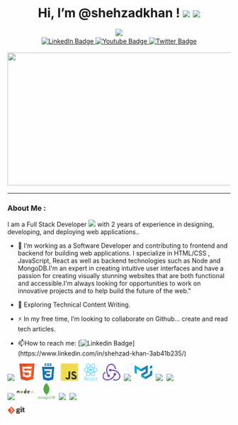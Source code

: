 <h1 align="center">
  Hi, I’m @shehzadkhan !
  <img src="https://media.giphy.com/media/yWnfMrmiqLQuZtFkt8/giphy.gif" width="30px"/>
  <img src="https://media.giphy.com/media/hvRJCLFzcasrR4ia7z/giphy.gif" width="30px"/>
</h1>
<div id="header" align="center">
<img src="https://media.giphy.com/media/E6EnvXLzCwnhV58V9l/giphy.gif" width="100"/>
</div>
<div id="badges" align="center">
  <a href="https://www.linkedin.com/in/shehzad-khan-3ab41b235/">
    <img src="https://img.shields.io/badge/LinkedIn-blue?style=for-the-badge&logo=linkedin&logoColor=white" alt="LinkedIn Badge"/>
  </a>
  <a href="https://www.youtube.com/channel/UC4Dv_9o4mf6g75-1M-W57VQ">
    <img src="https://img.shields.io/badge/YouTube-red?style=for-the-badge&logo=youtube&logoColor=white" alt="Youtube Badge"/>
  </a>
  <a href="https://twitter.com/mskdev0092">
    <img src="https://img.shields.io/badge/Twitter-blue?style=for-the-badge&logo=twitter&logoColor=white" alt="Twitter Badge"/>
  </a>
</div>

<div align="center">
<img src="https://komarev.com/ghpvc/?username=your-mskDev0092&style=flat-square&color=blue" alt=""/>
</div>

<div align="center">
  <img src="https://media.giphy.com/media/dWesBcTLavkZuG35MI/giphy.gif" width="600" height="300"/>
</div>

---

### About Me :

I am a Full Stack Developer <img src="https://media.giphy.com/media/WUlplcMpOCEmTGBtBW/giphy.gif" width="30"> with 2 years of experience in designing, developing, and deploying web applications..

- :telescope: I’m working as a Software Developer and contributing to frontend and backend for building web applications. I specialize in HTML/CSS , JavaScript, React as well as backend technologies such as Node and MongoDB.I'm an expert in creating intuitive user interfaces and have a passion for creating visually stunning websites that are both functional and accessible.I'm always looking for opportunities to work on innovative projects and to help build the future of the web."

- :seedling: Exploring Technical Content Writing.

- :zap: In my free time, I’m looking to collaborate on Github... create and read tech articles.

- :mailbox:How to reach me: [![Linkedin Badge](https://img.shields.io/badge/LinkedIn-blue?style=for-the-badge&logo=linkedin&logoColor=white")](https://www.linkedin.com/in/shehzad-khan-3ab41b235/)

<div>
  <img src="https://cdn.jsdelivr.net/gh/devicons/devicon/icons/figma/figma-original.svg" />&nbsp;
  <img src="https://github.com/devicons/devicon/blob/master/icons/html5/html5-original.svg" title="HTML5" alt="HTML" width="40" height="40"/>&nbsp;
  <img src="https://github.com/devicons/devicon/blob/master/icons/css3/css3-plain-wordmark.svg"  title="CSS3" alt="CSS" width="40" height="40"/>&nbsp;
  <img src="https://github.com/devicons/devicon/blob/master/icons/javascript/javascript-original.svg" title="JavaScript" alt="JavaScript" width="40" height="40"/>&nbsp;
  <img src="https://github.com/devicons/devicon/blob/master/icons/react/react-original-wordmark.svg" title="React" alt="React" width="40" height="40"/>&nbsp;
  <img src="https://github.com/devicons/devicon/blob/master/icons/redux/redux-original.svg" title="Redux" alt="Redux " width="40" height="40"/>&nbsp;
  <img src="https://cdn.jsdelivr.net/gh/devicons/devicon/icons/nextjs/nextjs-original.svg" />&nbsp;
  <img src="https://github.com/devicons/devicon/blob/master/icons/materialui/materialui-original.svg" title="Material UI" alt="Material UI" width="40" height="40"/>&nbsp;
  <img src="https://cdn.jsdelivr.net/gh/devicons/devicon/icons/tailwindcss/tailwindcss-original-wordmark.svg" />&nbsp;
 <img src="https://cdn.jsdelivr.net/gh/devicons/devicon/icons/bootstrap/bootstrap-original.svg" />&nbsp;
  </div>

<div>
 <img src="https://cdn.jsdelivr.net/gh/devicons/devicon/icons/express/express-original.svg" />
  <img src="https://github.com/devicons/devicon/blob/master/icons/nodejs/nodejs-original-wordmark.svg" title="NodeJS" alt="NodeJS" width="40" height="40"/>&nbsp;    <img src="https://github.com/devicons/devicon/blob/master/icons/MongoDB/MongoDB-plain-wordmark.svg" title="MongoDB" alt="MongoDB" width="40" height="40"/>&nbsp;
 <img src="https://cdn.jsdelivr.net/gh/devicons/devicon/icons/postgresql/postgresql-original.svg" />&nbsp;
   <img src="https://cdn.jsdelivr.net/gh/devicons/devicon/icons/redis/redis-original.svg" />&nbsp;
                 
</div>     

<div>
<img src="https://github.com/devicons/devicon/blob/master/icons/git/git-original-wordmark.svg" title="Git" **alt="Git" width="40" height="40"/>&nbsp;

</div> 




